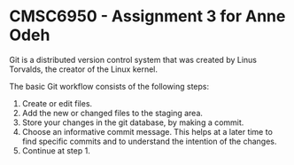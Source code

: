 # CMSC6950 - Assignment 3 for Anne Odeh
Git is a distributed version control system that was created by
Linus Torvalds, the creator of the Linux kernel. 

The basic Git workflow consists of the following steps: 
1. Create or edit files.
2. Add the new or changed files to the staging area.
3. Store your changes in the git database, by making a commit.
4. Choose an informative commit message. This helps at a later time to find
   specific commits and to understand the intention of the changes.
5. Continue at step 1. 
 

